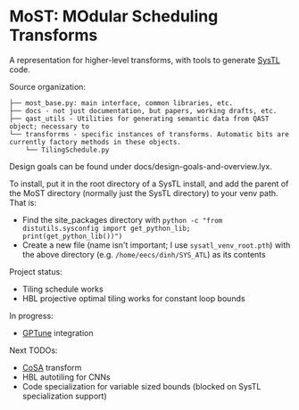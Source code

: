 # MoST: MOdular Scheduling Transforms

A representation for higher-level transforms, with tools to generate [SysTL](https://github.com/ChezJrk/SYS_ATL) code.

Source organization:

```
├── most_base.py: main interface, common libraries, etc.
├── docs - not just documentation, but papers, working drafts, etc.
├── qast_utils - Utilities for generating semantic data from QAST object; necessary to 
└── transforrms - specific instances of transforms. Automatic bits are currently factory methods in these objects.
    └── TilingSchedule.py
```

Design goals can be found under docs/design-goals-and-overview.lyx.

To install, put it in the root directory of a SysTL install, and add the parent of the MoST directory (normally just the SysTL directory) to your venv path. That is:

- Find the site_packages directory with `python -c "from distutils.sysconfig import get_python_lib; print(get_python_lib())")`
- Create a new file (name isn't important; I use `sysatl_venv_root.pth`) with the above directory (e.g. `/home/eecs/dinh/SYS_ATL`) as its contents

Project status:
- Tiling schedule works
- HBL projective optimal tiling works for constant loop bounds

In progress:
- [GPTune](https://gptune.lbl.gov/) integration

Next TODOs:
- [CoSA](https://github.com/ucb-bar/cosa) transform
- HBL autotiling for CNNs
- Code specialization for variable sized bounds (blocked on SysTL specialization support)
